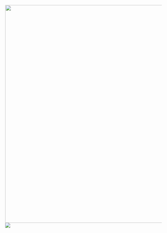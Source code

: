 <img width=700px src="https://github-readme-stats.vercel.app/api?username=akaLuisinho&theme=dracula"><img src="https://github-readme-stats.vercel.app/api/top-langs/?username=akaLuisinho&theme=dracula&layout=compact">
